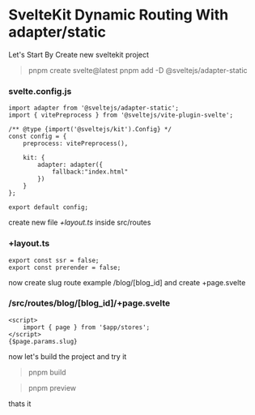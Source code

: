 # SvelteKit Dynamic Routing With adapter/static
Let's Start By Create new sveltekit project 
> pnpm create svelte@latest
> pnpm add -D @sveltejs/adapter-static

### svelte.config.js
```
import adapter from '@sveltejs/adapter-static';
import { vitePreprocess } from '@sveltejs/vite-plugin-svelte';

/** @type {import('@sveltejs/kit').Config} */
const config = {
	preprocess: vitePreprocess(),

	kit: {
		adapter: adapter({
			fallback:"index.html"
		})
	}
};

export default config;
```
create new file *+layout.ts* inside src/routes

### +layout.ts
```
export const ssr = false;
export const prerender = false;
```

now create slug route example /blog/[blog_id]
and create +page.svelte 

### /src/routes/blog/[blog_id]/+page.svelte
```
<script>
    import { page } from '$app/stores';
</script>
{$page.params.slug}
```

now let's build the project and try it

> pnpm build

> pnpm preview

thats it
